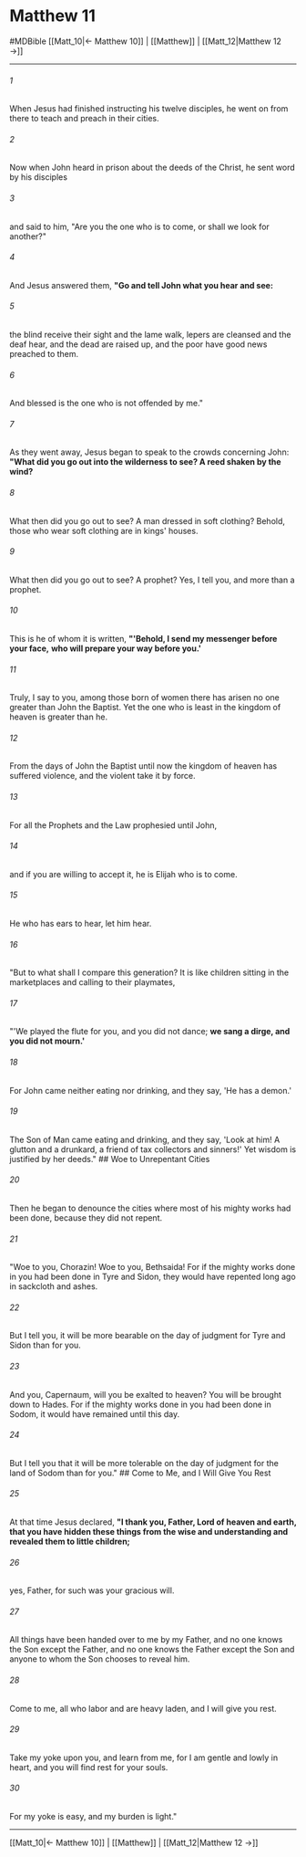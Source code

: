# Matthew 11
#MDBible
[[Matt_10|← Matthew 10]] | [[Matthew]] | [[Matt_12|Matthew 12 →]]

***

###### 1 
When Jesus had finished instructing his twelve disciples, he went on from there to teach and preach in their cities. 

###### 2 
Now when John heard in prison about the deeds of the Christ, he sent word by his disciples 

###### 3 
and said to him, "Are you the one who is to come, or shall we look for another?" 

###### 4 
And Jesus answered them, **"Go and tell John what you hear and see:** 

###### 5 
the blind receive their sight and the lame walk, lepers are cleansed and the deaf hear, and the dead are raised up, and the poor have good news preached to them. 

###### 6 
And blessed is the one who is not offended by me." 

###### 7 
As they went away, Jesus began to speak to the crowds concerning John: **"What did you go out into the wilderness to see? A reed shaken by the wind?** 

###### 8 
What then did you go out to see? A man dressed in soft clothing? Behold, those who wear soft clothing are in kings' houses. 

###### 9 
What then did you go out to see? A prophet? Yes, I tell you, and more than a prophet. 

###### 10 
This is he of whom it is written, **"'Behold, I send my messenger before your face,** **who will prepare your way before you.'** 

###### 11 
Truly, I say to you, among those born of women there has arisen no one greater than John the Baptist. Yet the one who is least in the kingdom of heaven is greater than he. 

###### 12 
From the days of John the Baptist until now the kingdom of heaven has suffered violence, and the violent take it by force. 

###### 13 
For all the Prophets and the Law prophesied until John, 

###### 14 
and if you are willing to accept it, he is Elijah who is to come. 

###### 15 
He who has ears to hear, let him hear. 

###### 16 
"But to what shall I compare this generation? It is like children sitting in the marketplaces and calling to their playmates, 

###### 17 
"'We played the flute for you, and you did not dance; **we sang a dirge, and you did not mourn.'** 

###### 18 
For John came neither eating nor drinking, and they say, 'He has a demon.' 

###### 19 
The Son of Man came eating and drinking, and they say, 'Look at him! A glutton and a drunkard, a friend of tax collectors and sinners!' Yet wisdom is justified by her deeds." ## Woe to Unrepentant Cities 

###### 20 
Then he began to denounce the cities where most of his mighty works had been done, because they did not repent. 

###### 21 
"Woe to you, Chorazin! Woe to you, Bethsaida! For if the mighty works done in you had been done in Tyre and Sidon, they would have repented long ago in sackcloth and ashes. 

###### 22 
But I tell you, it will be more bearable on the day of judgment for Tyre and Sidon than for you. 

###### 23 
And you, Capernaum, will you be exalted to heaven? You will be brought down to Hades. For if the mighty works done in you had been done in Sodom, it would have remained until this day. 

###### 24 
But I tell you that it will be more tolerable on the day of judgment for the land of Sodom than for you." ## Come to Me, and I Will Give You Rest 

###### 25 
At that time Jesus declared, **"I thank you, Father, Lord of heaven and earth, that you have hidden these things from the wise and understanding and revealed them to little children;** 

###### 26 
yes, Father, for such was your gracious will. 

###### 27 
All things have been handed over to me by my Father, and no one knows the Son except the Father, and no one knows the Father except the Son and anyone to whom the Son chooses to reveal him. 

###### 28 
Come to me, all who labor and are heavy laden, and I will give you rest. 

###### 29 
Take my yoke upon you, and learn from me, for I am gentle and lowly in heart, and you will find rest for your souls. 

###### 30 
For my yoke is easy, and my burden is light." 

***

[[Matt_10|← Matthew 10]] | [[Matthew]] | [[Matt_12|Matthew 12 →]]
